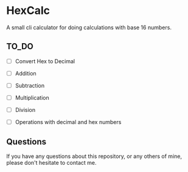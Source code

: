# HexCalc
A small cli calculator for doing calculations with base 16 numbers. 

## TO_DO 
- [ ] Convert Hex to Decimal 
- [ ] Addition 
- [ ] Subtraction 
- [ ] Multiplication
- [ ] Division     
- [ ] Operations with decimal and hex numbers


## Questions
If you have any questions about this repository, or any others of mine, please
don't hesitate to contact me. 
